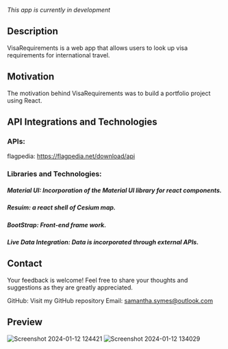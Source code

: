*This app is currently in development*

## Description

VisaRequirements is a web app that allows users to look up visa requirements for international travel. 

## Motivation

The motivation behind VisaRequirements was to build a portfolio project using React. 

## API Integrations and Technologies
### APIs:
flagpedia: https://flagpedia.net/download/api

### Libraries and Technologies:
##### Material UI: Incorporation of the Material UI library for react components.
##### Resuim: a react shell of Cesium map.
##### BootStrap: Front-end frame work.
##### Live Data Integration: Data is incorporated through external APIs.

## Contact
Your feedback is welcome! Feel free to share your thoughts and suggestions as they are greatly appreciated.

GitHub: Visit my GitHub repository
Email: samantha.symes@outlook.com

## Preview 

![Screenshot 2024-01-12 124421](https://github.com/samsymes/VisaRequirementsApp/assets/119711298/da39b314-bc8e-4fc0-a229-0a45f86eba38)
![Screenshot 2024-01-12 134029](https://github.com/samsymes/VisaRequirementsApp/assets/119711298/c65e1a94-b320-4354-8ff3-40a396e262a6)
